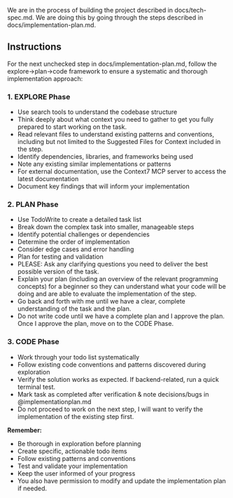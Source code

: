 We are in the process of building the project described in docs/tech-spec.md.
We are doing this by going through the steps described in docs/implementation-plan.md.

## Instructions

For the next unchecked step in docs/implementation-plan.md, follow the explore→plan→code framework to ensure a systematic and thorough implementation approach:

### 1. EXPLORE Phase
- Use search tools to understand the codebase structure  
- Think deeply about what context you need to gather to get you fully prepared to start working on the task.
- Read relevant files to understand existing patterns and conventions, including but not limited to the Suggested Files for Context included in the step.
- Identify dependencies, libraries, and frameworks being used  
- Note any existing similar implementations or patterns
- For external documentation, use the Context7 MCP server to access the latest documentation 
- Document key findings that will inform your implementation

### 2. PLAN Phase
- Use TodoWrite to create a detailed task list  
- Break down the complex task into smaller, manageable steps  
- Identify potential challenges or dependencies  
- Determine the order of implementation  
- Consider edge cases and error handling  
- Plan for testing and validation 
- PLEASE: Ask any clarifying questions you need to deliver the best possible version of the task.
- Explain your plan (including an overview of the relevant programming concepts) for a beginner so they can understand what your code will be doing and are able to evaluate the implementation of the step.
- Go back and forth with me until we have a clear, complete understanding of the task and the plan.
- Do not write code until we have a complete plan and I approve the plan. Once I approve the plan, move on to the CODE Phase.


### 3. CODE Phase
- Work through your todo list systematically    
- Follow existing code conventions and patterns discovered during exploration    
- Verify the solution works as expected. If backend-related, run a quick terminal test.
- Mark task as completed after verification & note decisions/bugs in @implementationplan.md
- Do not proceed to work on the next step, I will want to verify the implementation of the existing step first.

**Remember:**  
- Be thorough in exploration before planning  
- Create specific, actionable todo items  
- Follow existing patterns and conventions  
- Test and validate your implementation  
- Keep the user informed of your progress  
- You also have permission to modify and update the implementation plan if needed.